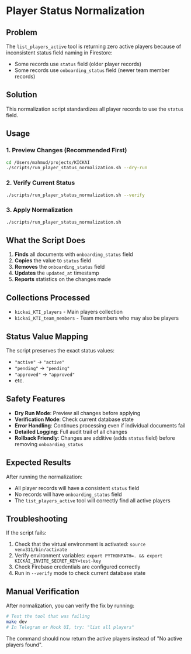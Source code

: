 # Player Status Normalization

## Problem
The `list_players_active` tool is returning zero active players because of inconsistent status field naming in Firestore:
- Some records use `status` field (older player records)
- Some records use `onboarding_status` field (newer team member records)

## Solution
This normalization script standardizes all player records to use the `status` field.

## Usage

### 1. Preview Changes (Recommended First)
```bash
cd /Users/mahmud/projects/KICKAI
./scripts/run_player_status_normalization.sh --dry-run
```

### 2. Verify Current Status
```bash
./scripts/run_player_status_normalization.sh --verify
```

### 3. Apply Normalization
```bash
./scripts/run_player_status_normalization.sh
```

## What the Script Does

1. **Finds** all documents with `onboarding_status` field
2. **Copies** the value to `status` field
3. **Removes** the `onboarding_status` field
4. **Updates** the `updated_at` timestamp
5. **Reports** statistics on the changes made

## Collections Processed

- `kickai_KTI_players` - Main players collection
- `kickai_KTI_team_members` - Team members who may also be players

## Status Value Mapping

The script preserves the exact status values:
- `"active"` → `"active"`
- `"pending"` → `"pending"`
- `"approved"` → `"approved"`
- etc.

## Safety Features

- **Dry Run Mode**: Preview all changes before applying
- **Verification Mode**: Check current database state
- **Error Handling**: Continues processing even if individual documents fail
- **Detailed Logging**: Full audit trail of all changes
- **Rollback Friendly**: Changes are additive (adds `status` field) before removing `onboarding_status`

## Expected Results

After running the normalization:
- All player records will have a consistent `status` field
- No records will have `onboarding_status` field
- The `list_players_active` tool will correctly find all active players

## Troubleshooting

If the script fails:
1. Check that the virtual environment is activated: `source venv311/bin/activate`
2. Verify environment variables: `export PYTHONPATH=. && export KICKAI_INVITE_SECRET_KEY=test-key`
3. Check Firebase credentials are configured correctly
4. Run in `--verify` mode to check current database state

## Manual Verification

After normalization, you can verify the fix by running:
```bash
# Test the tool that was failing
make dev
# In Telegram or Mock UI, try: "list all players"
```

The command should now return the active players instead of "No active players found".